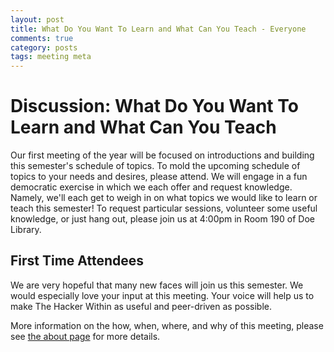 ```yaml
---
layout: post
title: What Do You Want To Learn and What Can You Teach - Everyone
comments: true
category: posts
tags: meeting meta
---
```



# Discussion: What Do You Want To Learn and What Can You Teach

Our first meeting of the year will be focused on introductions and building 
this semester's schedule of topics. To mold the upcoming schedule of topics to 
your needs and desires, please attend. We will engage in a fun democratic 
exercise in which we each offer and request knowledge. Namely, we'll each get 
to weigh in on what topics we would like to learn or teach this semester! To 
request particular sessions, volunteer some useful knowledge, or just hang out, 
please join us at 4:00pm in Room 190 of Doe Library.


## First Time Attendees

We are very hopeful that many new faces will join us this semester. We would 
especially love your input at this meeting. Your voice will help us to make The 
Hacker Within as useful and peer-driven as possible.

More information on the how, when, where, and why of this meeting, please see 
[the about page](http://thehackerwithin.github.io/berkeley/about.html "The 
About Page") for more details. 

